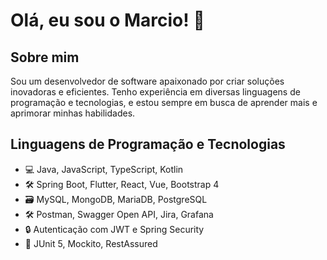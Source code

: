 # Olá, eu sou o Marcio! 👋

## Sobre mim
Sou um desenvolvedor de software apaixonado por criar soluções inovadoras e eficientes. Tenho experiência em diversas linguagens de programação e tecnologias, e estou sempre em busca de aprender mais e aprimorar minhas habilidades.

## Linguagens de Programação e Tecnologias
- 💻 Java, JavaScript, TypeScript, Kotlin
- 🛠️ Spring Boot, Flutter, React, Vue, Bootstrap 4
- 🗃️ MySQL, MongoDB, MariaDB, PostgreSQL
- 🛠️ Postman, Swagger Open API, Jira, Grafana
- 🔒 Autenticação com JWT e Spring Security
- 🧪 JUnit 5, Mockito, RestAssured


